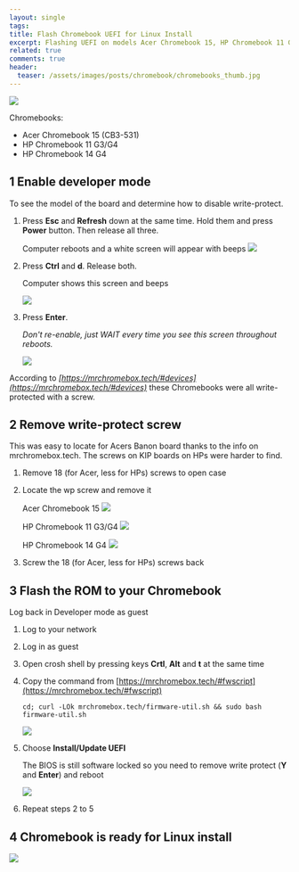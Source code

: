 ```yaml
---
layout: single
tags:
title: Flash Chromebook UEFI for Linux Install
excerpt: Flashing UEFI on models Acer Chromebook 15, HP Chromebook 11 G3/G4 and HP Chromebook 14 G4
related: true
comments: true
header:
  teaser: /assets/images/posts/chromebook/chromebooks_thumb.jpg
---
```

![](/assets/images/posts/chromebook/chromebooks.jpg)

Chromebooks:
- Acer Chromebook 15 (CB3-531)
- HP Chromebook 11 G3/G4
- HP Chromebook 14 G4

## 1 Enable developer mode
To see the model of the board and determine how to disable write-protect.

1. Press **Esc** and **Refresh** down at the same time. Hold them and press **Power** button. Then release all three.

    Computer reboots and a white screen will appear with beeps
    ![](/assets/images/posts/chromebook/recovery.jpg)

2. Press **Ctrl** and **d**. Release both.

    Computer shows this screen and beeps

    ![](/assets/images/posts/chromebook/devmode.jpg)

3. Press **Enter**.

    *Don't re-enable, just WAIT every time you see this screen throughout reboots.*

    ![](/assets/images/posts/chromebook/re-enable.jpg)

According to *[https://mrchromebox.tech/#devices](https://mrchromebox.tech/#devices)* these Chromebooks were all write-protected with a screw.

## 2 Remove write-protect screw
This was easy to locate for Acers Banon board thanks to the info on mrchromebox.tech. The screws on KIP boards on HPs were harder to find.

1. Remove 18 (for Acer, less for HPs) screws to open case
2. Locate the wp screw and remove it

    Acer Chromebook 15
    ![](/assets/images/posts/chromebook/banon.jpg)

    HP Chromebook 11 G3/G4
    ![](/assets/images/posts/chromebook/kip3g.jpg)

    HP Chromebook 14 G4
    ![](/assets/images/posts/chromebook/kip1.jpg)

3. Screw the 18 (for Acer, less for HPs) screws back

## 3 Flash the ROM to your Chromebook

Log back in Developer mode as guest

  1. Log to your network
  2. Log in as guest
  3. Open crosh shell by pressing keys **Crtl**, **Alt** and **t** at the same time
  4. Copy the command from [https://mrchromebox.tech/#fwscript](https://mrchromebox.tech/#fwscript)

      ```shell
      cd; curl -LOk mrchromebox.tech/firmware-util.sh && sudo bash firmware-util.sh
      ```

      ![](/assets/images/posts/chromebook/fwscript.jpg)

  5. Choose **Install/Update UEFI**

      The BIOS is still software locked so you need to remove write protect (**Y** and **Enter**) and reboot

      ![](/assets/images/posts/chromebook/reboot.jpg)  

  6. Repeat steps 2 to 5

## 4 Chromebook is ready for Linux install
![](/assets/images/posts/chromebook/bios.jpg)  

